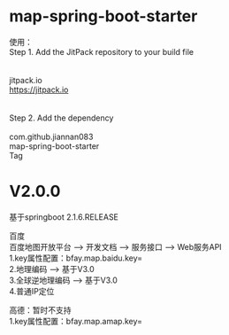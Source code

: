 # map-spring-boot-starter
使用：  
Step 1. Add the JitPack repository to your build file  
<repositories>  
	<repository>  
	    <id>jitpack.io</id>  
	    <url>https://jitpack.io</url>  
	</repository>  
</repositories>  
Step 2. Add the dependency  
<dependency>  
    <groupId>com.github.jiannan083</groupId>  
    <artifactId>map-spring-boot-starter</artifactId>  
    <version>Tag</version>  
</dependency>  

# V2.0.0
基于springboot 2.1.6.RELEASE  

百度  
百度地图开放平台 --> 开发文档 --> 服务接口 --> Web服务API  
1.key属性配置：bfay.map.baidu.key=  
2.地理编码 --> 基于V3.0  
3.全球逆地理编码 --> 基于V3.0  
4.普通IP定位  

高德：暂时不支持  
1.key属性配置：bfay.map.amap.key=